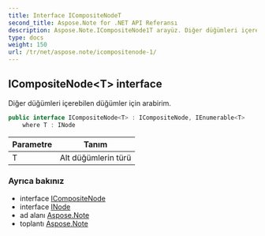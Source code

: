 ```yaml
---
title: Interface ICompositeNodeT
second_title: Aspose.Note for .NET API Referansı
description: Aspose.Note.ICompositeNode1T arayüz. Diğer düğümleri içerebilen düğümler için arabirim.
type: docs
weight: 150
url: /tr/net/aspose.note/icompositenode-1/
---
```

## ICompositeNode&lt;T&gt; interface

Diğer düğümleri içerebilen düğümler için arabirim.

```csharp
public interface ICompositeNode<T> : ICompositeNode, IEnumerable<T>
    where T : INode
```

| Parametre | Tanım |
| --- | --- |
| T | Alt düğümlerin türü |

### Ayrıca bakınız

* interface [ICompositeNode](../icompositenode/)
* interface [INode](../inode/)
* ad alanı [Aspose.Note](../../aspose.note/)
* toplantı [Aspose.Note](../../)


